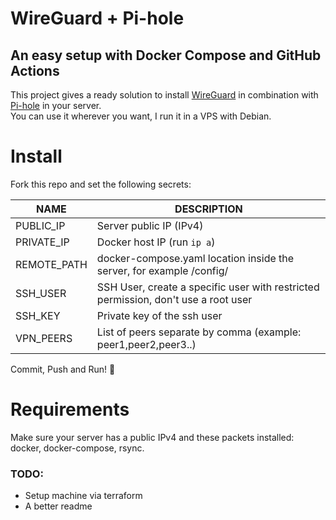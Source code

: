 # WireGuard + Pi-hole 
## An easy setup with Docker Compose and GitHub Actions 

This project gives a ready solution to install [WireGuard](https://www.wireguard.com/) in combination with [Pi-hole](https://pi-hole.net/) in your server.    
You can use it wherever you want, I run it in a VPS with Debian.  

# Install
Fork this repo and set the following secrets:  

| NAME        | DESCRIPTION                                                                        |
|-------------|------------------------------------------------------------------------------------|
| PUBLIC_IP   | Server public IP (IPv4)                                                                 |  
| PRIVATE_IP  | Docker host IP (run `ip a`)                                                                    |
| REMOTE_PATH | docker-compose.yaml location inside the server, for example /config/               |
| SSH_USER    | SSH User, create a specific user with restricted permission, don't use a root user |
| SSH_KEY     | Private key of the ssh user                                                        |
| VPN_PEERS   | List of peers separate by comma (example: peer1,peer2,peer3..)                     |

Commit, Push and Run! :rocket:

# Requirements
Make sure your server has a public IPv4 and these packets installed: docker, docker-compose, rsync.  

### TODO:
- Setup machine via terraform 
- A better readme
